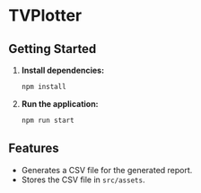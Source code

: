 # TVPlotter

## Getting Started

1. **Install dependencies:**
    ```bash
    npm install
    ```

2. **Run the application:**
    ```bash
    npm run start
    ```

## Features

- Generates a CSV file for the generated report.
- Stores the CSV file in `src/assets`.
